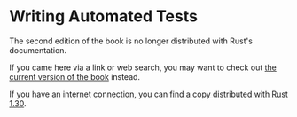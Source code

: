 # Writing Automated Tests

The second edition of the book is no longer distributed with Rust's documentation.

If you came here via a link or web search, you may want to check out [the current
version of the book](/src/ch11-00-testing.md) instead.

If you have an internet connection, you can [find a copy distributed with
Rust
1.30](https://doc.rust-lang.org/1.30.0/book/second-edition/ch11-00-testing.html).